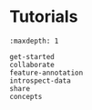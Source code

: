 # Tutorials

```{toctree}
:maxdepth: 1

get-started
collaborate
feature-annotation
introspect-data
share
concepts
```
